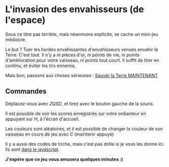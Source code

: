 L'invasion des envahisseurs (de l'espace)
=========================================

Sous ce titre pas terrible, mais néanmoins explicite, se cache un mini-jeu médiocre.

Le but ? Tuer les hordes envahissantes d'envahisseurs venues envahir la Terre. C'est tout.
Il n'y a ni pièces d'or, ni points de vie, ni points d'amélioration pour votre vaisseau, ni points tout court.
Il suffit de tirer en continu, et éviter les tirs ennemis.

Mais bon, passons aux choses sérieuses : [Sauver la Terre MAINTENANT](http://ii.eu01.aws.af.cm/)


Commandes
---------

Déplacez-vous avec *ZQSD*, et tirez avec le bouton gauche de la souris.

Il est possible de voir les scores enregistrés sur votre ordianteur en appuyant sur *H*, à l'écran d'accueil.

Les couleurs sont aléatoires, et il est possible de changer la couleur de son vaisseau en cours de jeu avec *C* (maintenir appuyé)

Il y a aussi des codes de triche, mais c'est pas drôle si je vous les donne ici. Ils sont [dans le javascript](https://github.com/etienne-gauvin/linvasiondesenvahisseurs/blob/master/javascripts/states/game.js).


**J'espère que ce jeu vous amusera quelques minutes :)**

